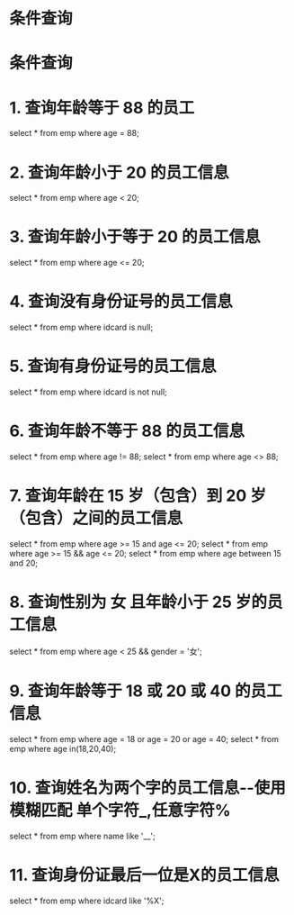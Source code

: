 # 条件查询

# 条件查询

# 1. 查询年龄等于 88 的员工
select * from emp where age = 88;
# 2. 查询年龄小于 20 的员工信息
select * from emp where age < 20;
# 3. 查询年龄小于等于 20 的员工信息
select * from emp where age <= 20;
# 4. 查询没有身份证号的员工信息
select * from emp where idcard is null;
# 5. 查询有身份证号的员工信息
select * from emp where idcard is not null;
# 6. 查询年龄不等于 88 的员工信息
select * from emp where age != 88;
select * from emp where age <> 88;
# 7. 查询年龄在 15 岁（包含）到 20 岁（包含）之间的员工信息
select * from emp where age >= 15 and age <= 20;
select * from emp where age >= 15 && age <= 20;
select * from emp where age between 15 and 20;
# 8. 查询性别为 女 且年龄小于 25 岁的员工信息
select * from emp where age < 25 && gender = '女';
# 9. 查询年龄等于 18 或 20 或 40 的员工信息
select * from emp where age = 18 or age = 20 or age = 40;
select * from emp where age in(18,20,40);
# 10. 查询姓名为两个字的员工信息--使用模糊匹配 单个字符_,任意字符%
select * from emp where name like '__';
# 11. 查询身份证最后一位是X的员工信息
select * from emp where idcard like '%X';